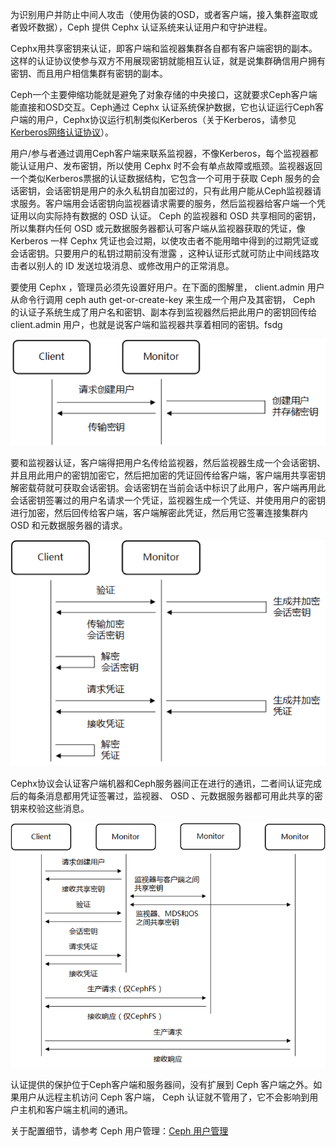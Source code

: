 为识别用户并防止中间人攻击（使用伪装的OSD，或者客户端，接入集群盗取或者毁坏数据），Ceph 提供 Cephx 认证系统来认证用户和守护进程。

Cephx用共享密钥来认证，即客户端和监视器集群各自都有客户端密钥的副本。这样的认证协议使参与双方不用展现密钥就能相互认证，就是说集群确信用户拥有密钥、而且用户相信集群有密钥的副本。

Ceph一个主要伸缩功能就是避免了对象存储的中央接口，这就要求Ceph客户端能直接和OSD交互。Ceph通过 Cephx 认证系统保护数据，它也认证运行Ceph客户端的用户，Cephx协议运行机制类似Kerberos（关于Kerberos，请参见[Kerberos网络认证协议](https://web.mit.edu/kerberos/ "Kerberos网络认证协议")）。

用户/参与者通过调用Ceph客户端来联系监视器，不像Kerberos，每个监视器都能认证用户、发布密钥，所以使用 Cephx 时不会有单点故障或瓶颈。监视器返回一个类似Kerberos票据的认证数据结构，它包含一个可用于获取 Ceph 服务的会话密钥，会话密钥是用户的永久私钥自加密过的，只有此用户能从Ceph监视器请求服务。客户端用会话密钥向监视器请求需要的服务，然后监视器给客户端一个凭证用以向实际持有数据的 OSD 认证。 Ceph 的监视器和 OSD 共享相同的密钥，所以集群内任何 OSD 或元数据服务器都认可客户端从监视器获取的凭证，像 Kerberos 一样 Cephx 凭证也会过期，以使攻击者不能用暗中得到的过期凭证或会话密钥。只要用户的私钥过期前没有泄露 ，这种认证形式就可防止中间线路攻击者以别人的 ID 发送垃圾消息、或修改用户的正常消息。

要使用 Cephx ，管理员必须先设置好用户。在下面的图解里， client.admin 用户从命令行调用 ceph auth get-or-create-key 来生成一个用户及其密钥， Ceph 的认证子系统生成了用户名和密钥、副本存到监视器然后把此用户的密钥回传给 client.admin 用户，也就是说客户端和监视器共享着相同的密钥。fsdg 

![](/assets/auth_1.png)

要和监视器认证，客户端得把用户名传给监视器，然后监视器生成一个会话密钥、并且用此用户的密钥加密它，然后把加密的凭证回传给客户端，客户端用共享密钥解密载荷就可获取会话密钥。会话密钥在当前会话中标识了此用户，客户端再用此会话密钥签署过的用户名请求一个凭证，监视器生成一个凭证、并使用用户的密钥进行加密，然后回传给客户端，客户端解密此凭证，然后用它签署连接集群内 OSD 和元数据服务器的请求。

![](/assets/auth_2.png)

Cephx协议会认证客户端机器和Ceph服务器间正在进行的通讯，二者间认证完成后的每条消息都用凭证签署过，监视器、 OSD 、元数据服务器都可用此共享的密钥来校验这些消息。

![](/assets/auth_3.png)

认证提供的保护位于Ceph客户端和服务器间，没有扩展到 Ceph 客户端之外。如果用户从远程主机访问 Ceph 客户端， Ceph 认证就不管用了，它不会影响到用户主机和客户端主机间的通讯。

关于配置细节，请参考 Ceph 用户管理：[Ceph 用户管理](http://docs.ceph.org.cn/rados/operations/user-management/ "Ceph 用户管理")

